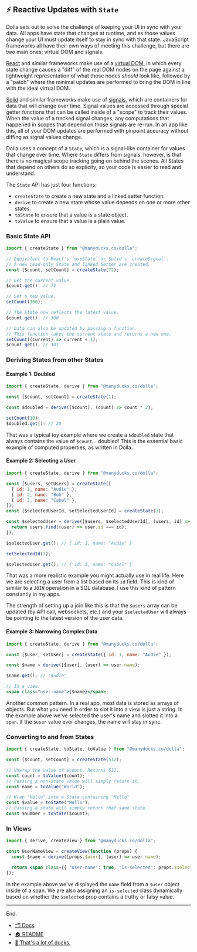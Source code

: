 ## ⚡ Reactive Updates with `State`

Dolla sets out to solve the challenge of keeping your UI in sync with your data. All apps have state that changes at runtime, and as those values change your UI must update itself to stay in sync with that state. JavaScript frameworks all have their own ways of meeting this challenge, but there are two main ones; virtual DOM and signals.

[React](https://react.dev) and similar frameworks make use of a [virtual DOM](https://svelte.dev/blog/virtual-dom-is-pure-overhead), in which every state change causes a "diff" of the real DOM nodes on the page against a lightweight representation of what those nodes _should_ look like, followed by a "patch" where the minimal updates are performed to bring the DOM in line with the ideal virtual DOM.

[Solid](https://www.solidjs.com) and similar frameworks make use of [signals](https://dev.to/this-is-learning/the-evolution-of-signals-in-javascript-8ob), which are containers for data that will change over time. Signal values are accessed through special getter functions that can be called inside of a "scope" to track their values. When the value of a tracked signal changes, any computations that happened in scopes that depend on those signals are re-run. In an app like this, all of your DOM updates are performed with pinpoint accuracy without diffing as signal values change.

Dolla uses a concept of a `State`, which is a signal-like container for values that change over time. Where `State` differs from signals, however, is that there is no magical scope tracking going on behind the scenes. All States that depend on others do so explicity, so your code is easier to read and understand.

The `State` API has just four functions:

- `createState` to create a new state and a linked setter function.
- `derive` to create a new state whose value depends on one or more other states.
- `toState` to ensure that a value is a state object.
- `toValue` to ensure that a value is a plain value.

### Basic State API

```js
import { createState } from "@manyducks.co/dolla";

// Equivalent to React's `useState` or Solid's `createSignal`.
// A new read-only State and linked Setter are created.
const [$count, setCount] = createState(72);

// Get the current value.
$count.get(): // 72

// Set a new value.
setCount(300);

// The State now reflects the latest value.
$count.get(); // 300

// Data can also be updated by passing a function.
// This function takes the current state and returns a new one.
setCount((current) => current + 1);
$count.get(); // 301
```

### Deriving States from other States

#### Example 1: Doubled

```js
import { createState, derive } from "@manyducks.co/dolla";

const [$count, setCount] = createState(1);

const $doubled = derive([$count], (count) => count * 2);

setCount(10);
$doubled.get(); // 20
```

That was a typical toy example where we create a `$doubled` state that always contains the value of `$count`... doubled! This is the essential basic example of computed properties, as written in Dolla.

#### Example 2: Selecting a User

```js
import { createState, derive } from "@manyducks.co/dolla";

const [$users, setUsers] = createState([
  { id: 1, name: "Audie" },
  { id: 2, name: "Bob" },
  { id: 3, name: "Cabel" },
]);
const [$selectedUserId, setSelectedUserId] = createState(1);

const $selectedUser = derive([$users, $selectedUserId], (users, id) => {
  return users.find((user) => user.id === id);
});

$selectedUser.get(); // { id: 1, name: "Audie" }

setSelectedId(3);

$selectedUser.get(); // { id: 3, name: "Cabel" }
```

That was a more realistic example you might actually use in real life. Here we are selecting a user from a list based on its `id` field. This is kind of similar to a `JOIN` operation in a SQL database. I use this kind of pattern constantly in my apps.

The strength of setting up a join like this is that the `$users` array can be updated (by API call, websockets, etc.) and your `$selectedUser` will always be pointing to the latest version of the user data.

#### Example 3: Narrowing Complex Data

```jsx
import { createState, derive } from "@manyducks.co/dolla";

const [$user, setUser] = createState({ id: 1, name: "Audie" });

const $name = derive([$user], (user) => user.name);

$name.get(); // "Audie"

// In a view:
<span class="user-name">{$name}</span>;
```

Another common pattern. In a real app, most data is stored as arrays of objects. But what you need in order to slot it into a view is just a string. In the example above we've selected the user's name and slotted it into a `span`. If the `$user` value ever changes, the name will stay in sync.

### Converting to and from States

```js
import { createState, toState, toValue } from "@manyducks.co/dolla";

const [$count, setCount] = createState(512);

// Unwrap the value of $count. Returns 512.
const count = toValue($count);
// Passing a non-state value will simply return it.
const name = toValue("World");

// Wrap "Hello" into a State containing "Hello"
const $value = toState("Hello");
// Passing a state will simply return that same state.
const $number = toState($count);
```

### In Views

```jsx
import { derive, createView } from "@manyducks.co/dolla";

const UserNameView = createView(function (props) {
  const $name = derive([props.$user], (user) => user.name);

  return <span class={{ "user-name": true, "is-selected": props.$selected }}>{$name}</span>;
});
```

In the example above we've displayed the `name` field from a `$user` object inside of a span. We are also assigning an `is-selected` class dynamically based on whether the `$selected` prop contains a truthy or falsy value.

---

End.

- [🗂️ Docs](./index.md)
- [🏠 README](../README.md)
- [🦆 That's a lot of ducks.](https://www.manyducks.co)
